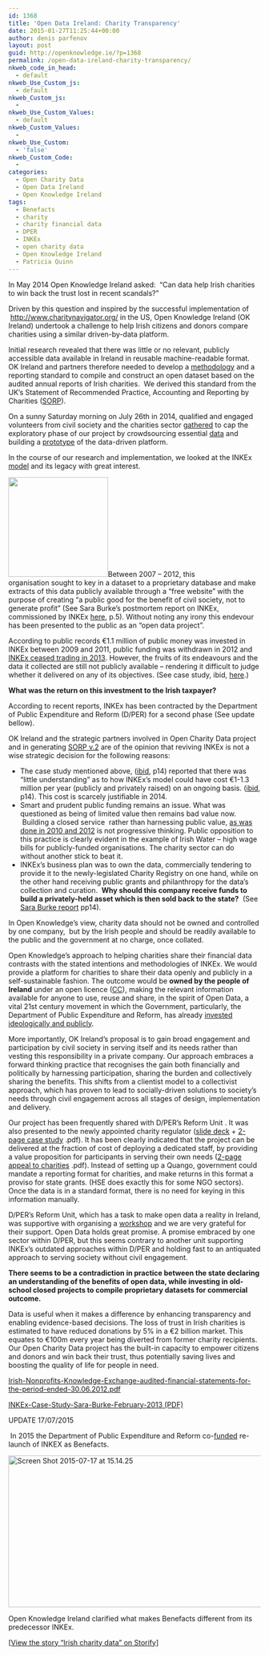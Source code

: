 ```yaml
---
id: 1368
title: 'Open Data Ireland: Charity Transparency'
date: 2015-01-27T11:25:44+00:00
author: denis parfenov
layout: post
guid: http://openknowledge.ie/?p=1368
permalink: /open-data-ireland-charity-transparency/
nkweb_code_in_head:
  - default
nkweb_Use_Custom_js:
  - default
nkweb_Custom_js:
  - 
nkweb_Use_Custom_Values:
  - default
nkweb_Custom_Values:
  - 
nkweb_Use_Custom:
  - 'false'
nkweb_Custom_Code:
  - 
categories:
  - Open Charity Data
  - Open Data Ireland
  - Open Knowledge Ireland
tags:
  - Benefacts
  - charity
  - charity financial data
  - DPER
  - INKEx
  - open charity data
  - Open Knowledge Ireland
  - Patricia Quinn
---
```

<p class="c1">
  In May 2014 <span class="c5">Open Knowledge Ireland</span> asked:  “Can data help Irish charities to win back the trust lost in recent scandals?”
</p>

<p class="c1">
  Driven by this question and inspired by the successful implementation of  <span class="c5"><a class="c9" href="http://www.google.com/url?q=http%3A%2F%2Fwww.charitynavigator.org%2F&sa=D&sntz=1&usg=AFQjCNGah-h2r8iJeEbv2ZubUfUKM2DHXw">http://www.charitynavigator.org/</a></span> in the US, Open Knowledge Ireland (OK Ireland) undertook a challenge to help Irish citizens and donors compare charities using a similar driven-by-data platform.
</p>

<p class="c1">
  Initial research revealed that there was little or no relevant, publicly accessible data available in Ireland in reusable machine-readable format. OK Ireland and partners therefore needed to develop a <span class="c5"><a class="c9" href="https://docs.google.com/document/d/14rmhlEgdfolXyJASAe-X-mg8Tr4LMrhyUHH5M-kBjOU/pub">methodology</a></span> and a reporting standard to compile and construct an open dataset based on the audited annual reports of Irish charities.  We derived this standard from the UK’s <span class="c3">Statement of Recommended Practice</span><span class="c3">, Accounting and Reporting by </span><span class="c3">Charities</span> (<span class="c5"><a class="c9" href="http://www.google.com/url?q=http%3A%2F%2Fwww.dochas.ie%2Fpages%2Fresources%2Fdocuments%2Fsorp05.pdf%23page%3D21&sa=D&sntz=1&usg=AFQjCNEIR2_dnbENWTkYsYCYr2O6iImBPA">SORP</a></span>).
</p>

<p class="c1">
  On a sunny Saturday morning on July 26th in 2014, qualified and engaged volunteers from civil society and the charities sector <span class="c5"><a class="c9" href="http://www.google.com/url?q=http%3A%2F%2Fopenknowledge.ie%2Ffirst-irish-charity-data-hackday%2F&sa=D&sntz=1&usg=AFQjCNFaj0GrZEhi09kZV3TjTmHMk_5PtQ">gathered</a></span> to cap the exploratory phase of our project by crowdsourcing essential <span class="c5"><a class="c9" href="http://www.google.com/url?q=http%3A%2F%2Fopenknowledge.ie%2Fchy-10-datasets%2F&sa=D&sntz=1&usg=AFQjCNG7_petQcNrW_v8LNg76ApNpEWDGw">data</a></span> and building a <span class="c5"><a class="c9" href="http://www.google.com/url?q=http%3A%2F%2Fopenknowledge.ie%2Fopenspending%2F&sa=D&sntz=1&usg=AFQjCNFc_ljz2HukxsCbLsehC4rE4UFVkg">prototype</a></span> of the data-driven platform.
</p>

<p class="c1">
  In the course of our research and implementation, we looked at the INKEx <span class="c5"><a class="c9" href="http://openknowledge.ie/wp-content/uploads/2015/01/Screen-Shot-2015-11-28-at-14.15.18.png">model</a></span> and its legacy with great interest.
</p>

<p class="c1">
  <a href="http://openknowledge.ie/wp-content/uploads/2015/01/Screen-Shot-2015-11-28-at-14.15.18.png"><img class="alignleft wp-image-1586" src="http://openknowledge.ie/wp-content/uploads/2015/01/Screen-Shot-2015-11-28-at-14.15.18-150x150.png" alt="" width="199" height="199" /></a>Between 2007 &#8211; 2012, this organisation<span class="c3"> </span>sought<span class="c3"> </span>to key in a dataset to a proprietary database and make extracts of this data publicly available through a “free website” with the purpose of creating “a public good for the benefit of civil society, not to generate profit” (See Sara Burke’s postmortem report on INKEx, commissioned by INKEx <span class="c5"><a class="c9" href="http://openknowledge.ie/wp-content/uploads/2015/01/INKEx-Case-Study-Sara-Burke-February-20131.pdf" target="_blank">here</a></span>, p.5). Without noting any irony this endevour has been presented to the public as an “open data project”.
</p>

<p class="c1">
  According to public records €1.1 million of public money was invested in INKEx between 2009 and 2011, public funding was withdrawn in 2012 and <span class="c5"><a class="c9" href="http://openknowledge.ie/wp-content/uploads/2015/01/INKEx-Case-Study-Sara-Burke-February-20131.pdf" target="_blank">INKEx ceased trading in 2013</a></span><sup><a href="file:///Users/denis/Downloads/OpenCharityDataprojectvsINKEx.html#cmnt8" name="cmnt_ref8"></a></sup><sup><a href="file:///Users/denis/Downloads/OpenCharityDataprojectvsINKEx.html#cmnt9" name="cmnt_ref9"></a></sup>. However, the fruits of its endeavours and the data it collected are still not publicly available &#8211; rendering it difficult to judge whether it delivered on any of its objectives. (See case study, ibid, <span class="c5"><a class="c9" href="http://openknowledge.ie/wp-content/uploads/2015/01/INKEx-Case-Study-Sara-Burke-February-20131.pdf" target="_blank">here</a></span>.)
</p>

<p class="c1">
  <span class="c8"><strong>What was the return on this investment to the Irish taxpayer?</strong> </span>
</p>

<p class="c1">
  According to recent reports, INKEx has been contracted by the Department of Public Expenditure and Reform (D/PER) for a second phase (See update bellow).
</p>

<p class="c1">
  OK Ireland and the strategic partners involved in Open Charity Data project and in generating <span class="c5"><a class="c9" href="http://www.google.com/url?q=http%3A%2F%2Fopenknowledge.ie%2Fwp-content%2Fuploads%2F2014%2F10%2FCharity_SORP_v2.pdf&sa=D&sntz=1&usg=AFQjCNG2azw_wHl2GPXMJvzmd_tzXYVMYA">SORP v.2</a></span> are of the opinion that reviving INKEx is not a wise strategic decision for the following reasons:
</p>

<ul class="c12 lst-kix_mezem47aq46d-0 start">
  <li class="c1 c13">
    The case study mentioned above, (<span class="c5"><a class="c9" href="http://openknowledge.ie/wp-content/uploads/2015/01/INKEx-Case-Study-Sara-Burke-February-20131.pdf">ibid</a></span>, p14) reported that there was “little understanding” as to how INKEx’s model could have cost €1-1.3 million per year (publicly and privately raised) on an ongoing basis. (<span class="c5"><a class="c9" href="https://www.scribd.com/doc/291037455/INKEx-Case-Study-Sara-Burke-February-2013">ibid</a></span>, p14). This cost is scarcely justifiable in 2014.
  </li>
  <li class="c1 c13">
    Smart and prudent public funding remains an issue. What was questioned as being of limited value then remains bad value now.  Building a closed service  rather than harnessing public value, <span class="c5"><a class="c9" href="https://web.archive.org/web/20140630044318/http://www.irishnonprofits.ie/wp-content/uploads/2013/08/Irish-Nonprofits-Knowledge-Exchange-audited-financial-statements-for-the-period-ended-30.06.2012.pdf" target="_blank">as was done in 2010 and 2012</a></span> is not progressive thinking. Public opposition to this practice is clearly evident in the example of Irish Water &#8211; high wage bills for publicly-funded organisations. The charity sector can do without another stick to beat it.<sup><a href="file:///Users/denis/Downloads/OpenCharityDataprojectvsINKEx.html#cmnt10" name="cmnt_ref10"></a></sup><sup><a href="file:///Users/denis/Downloads/OpenCharityDataprojectvsINKEx.html#cmnt11" name="cmnt_ref11"></a></sup><sup><a href="file:///Users/denis/Downloads/OpenCharityDataprojectvsINKEx.html#cmnt12" name="cmnt_ref12"></a></sup><sup><a href="file:///Users/denis/Downloads/OpenCharityDataprojectvsINKEx.html#cmnt13" name="cmnt_ref13"></a></sup><sup><a href="file:///Users/denis/Downloads/OpenCharityDataprojectvsINKEx.html#cmnt14" name="cmnt_ref14"></a></sup><sup><a href="file:///Users/denis/Downloads/OpenCharityDataprojectvsINKEx.html#cmnt15" name="cmnt_ref15"></a></sup><sup><a href="file:///Users/denis/Downloads/OpenCharityDataprojectvsINKEx.html#cmnt16" name="cmnt_ref16"></a></sup>
  </li>
  <li class="c1 c13">
    INKEx’s business plan was to own the data, commercially tendering to provide it to the newly-legislated Charity Registry on one hand, while on the other hand receiving public grants and philanthropy for the data’s collection and curation.  <strong><span class="c8">Why should this company receive funds to build a privately-held asset which is then sold back to the state?</span></strong>  (See <span class="c5"><a class="c9" href="http://openknowledge.ie/wp-content/uploads/2015/01/INKEx-Case-Study-Sara-Burke-February-20131.pdf" target="_blank">Sara Burke report</a></span> pp14).
  </li>
</ul>

<p class="c1">
  In Open Knowledge’s view, charity data should not be owned and controlled by one company,  but by the Irish people and should be readily available to the public and the government at no charge, once collated.
</p>

<p class="c1">
  Open Knowledge’s approach to helping charities share their financial data contrasts with the stated intentions and methodologies of INKEx. We would provide a platform for charities to share their data openly and publicly in a self-sustainable fashion. The outcome would be <strong><span class="c8">owned by the people of Ireland</span></strong> under an open licence (<span class="c5"><a class="c9" href="http://www.google.com/url?q=http%3A%2F%2Fcreativecommons.org%2Fchoose%2F&sa=D&sntz=1&usg=AFQjCNEqTDwOXi450t6K4u9oA08u6Vda6g">CC</a></span>), making the relevant information available for anyone to use, reuse and share, in the spirit of Open Data, a vital 21st century movement in which the Government, particularly, the Department of Public Expenditure and Reform, has already <a href="http://www.per.gov.ie/open-data/" target="_blank">invested ideologically and publicly</a>.
</p>

<p class="c1">
  More importantly, OK Ireland’s proposal is to gain broad engagement and participation by civil society in serving itself and its needs rather than vesting this responsibility in a private company. Our approach embraces a forward thinking practice that recognises the gain both financially and politically by harnessing participation, sharing the burden and collectively sharing the benefits. This shifts from a clientist model to a collectivist approach, which has proven to lead to socially-driven solutions to society’s needs through civil engagement across all stages of design, implementation and delivery.
</p>

<p class="c1">
  Our project has been frequently shared with D/PER’s Reform Unit . It was also presented to the newly appointed charity regulator (<a href="https://docs.google.com/presentation/d/1UsN4pxnPjuqcOZJPn4vuza4Ad9jvCPTYWBrRABS38bk/edit?usp=sharing" target="_blank">slide deck</a> + <span class=""><a class="" href="http://www.google.com/url?q=http%3A%2F%2Fopenknowledge.ie%2Fwp-content%2Fuploads%2F2014%2F12%2Fcharity_casestudy_draft2.pdf&sa=D&sntz=1&usg=AFQjCNGIDwkVCbN_nu_9PedMkp1B7gFEPg">2-page case study</a></span> .pdf). It has been clearly indicated that the project can be delivered at the fraction of cost of deploying a dedicated staff, by providing a value proposition for participants in serving their own needs (<span class="c5"><a class="c9" href="http://www.google.com/url?q=http%3A%2F%2Fopenknowledge.ie%2Fwp-content%2Fuploads%2F2014%2F12%2FOpenCharityData-FinancialOpenData1.pdf&sa=D&sntz=1&usg=AFQjCNFSGXQbfy2QjFHemgIJ7-m-kzEekQ">2-page appeal to charities</a></span> .pdf<sup><a href="file:///Users/denis/Downloads/OpenCharityDataprojectvsINKEx.html#cmnt17" name="cmnt_ref17"></a></sup><sup><a href="file:///Users/denis/Downloads/OpenCharityDataprojectvsINKEx.html#cmnt18" name="cmnt_ref18"></a></sup>). Instead of setting up a Quango, government could mandate a reporting format for charities, and make returns in this format a proviso for state grants. (HSE does exactly this for some NGO sectors). Once the data is in a standard format, there is no need for keying in this information manually.
</p>

<p class="c1">
  D/PER’s Reform Unit, which has a task to make open data a reality in Ireland, was supportive with organising a <a href="http://openknowledge.ie/open-charity-data-workshop-1/" target="_blank">workshop</a> and we are very grateful for their support. Open Data holds great promise. A promise embraced by one sector within D/PER, but this seems contrary to another unit supporting INKEx&#8217;s outdated approaches <sup><a href="file:///Users/denis/Downloads/OpenCharityDataprojectvsINKEx.html#cmnt19" name="cmnt_ref19"></a></sup><sup><a href="file:///Users/denis/Downloads/OpenCharityDataprojectvsINKEx.html#cmnt20" name="cmnt_ref20"></a></sup> within D/PER and holding fast to an antiquated approach to serving society without civil engagement.
</p>

<p class="c1">
  <strong><span class="c8">There seems to be a contradiction in practice between the state declaring an understanding of the benefits of open data, while investing in old-school closed projects to compile proprietary datasets for commercial outcome.</span></strong>
</p>

<p class="c1">
  Data is useful when it makes a difference by enhancing transparency and enabling evidence-based decisions. The loss of trust in Irish charities is estimated to have reduced donations by 5% in a €2 billion market. This equates to €100m every year being diverted from former charity recipients. Our Open Charity Data project has the built-in capacity to empower citizens and donors and win back their trust, thus potentially saving lives and boosting the quality of life for people in need.
</p>

<p class="c1">
  <a href="https://web.archive.org/web/20140630044318/http://www.irishnonprofits.ie/wp-content/uploads/2013/08/Irish-Nonprofits-Knowledge-Exchange-audited-financial-statements-for-the-period-ended-30.06.2012.pdf" target="_blank">Irish-Nonprofits-Knowledge-Exchange-audited-financial-statements-for-the-period-ended-30.06.2012.pdf</a>
</p>

<p class="c1">
  <a href="http://openknowledge.ie/wp-content/uploads/2015/01/INKEx-Case-Study-Sara-Burke-February-20131.pdf">INKEx-Case-Study-Sara-Burke-February-2013 (PDF)</a>
</p>

<p class="c1">
  UPDATE 17/07/2015
</p>

 In 2015 the Department of Public Expenditure and Reform co-<a href="http://benefacts.ie/funding/" target="_blank">funded</a> re-launch of INKEX as Benefacts.

[<img class="aligncenter size-full wp-image-1553" src="http://openknowledge.ie/wp-content/uploads/2015/01/Screen-Shot-2015-07-17-at-15.14.25.png" alt="Screen Shot 2015-07-17 at 15.14.25" width="1243" height="303" srcset="https://openknowledge.ie/wp-content/uploads/2015/01/Screen-Shot-2015-07-17-at-15.14.25.png 1243w, https://openknowledge.ie/wp-content/uploads/2015/01/Screen-Shot-2015-07-17-at-15.14.25-300x73.png 300w, https://openknowledge.ie/wp-content/uploads/2015/01/Screen-Shot-2015-07-17-at-15.14.25-1024x249.png 1024w" sizes="(max-width: 1243px) 100vw, 1243px" />](http://openknowledge.ie/wp-content/uploads/2015/01/Screen-Shot-2015-07-17-at-15.14.25.png)

Open Knowledge Ireland clarified what makes Benefacts different from its predecessor INKEx.

<div class="storify">
  <noscript>
    [<a href="//storify.com/OKFirl/irish-charity-data" target="_blank">View the story &#8220;Irish charity data&#8221; on Storify</a>]
  </noscript>
</div>